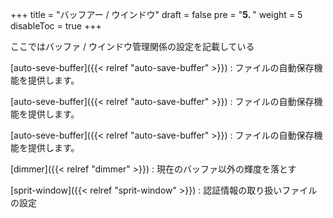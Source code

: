 +++
title = "バッフアー / ウインドウ"
draft = false
pre = "<b>5. </b>"
weight = 5
disableToc = true
+++

ここではバッファ / ウインドウ管理関係の設定を記載している

[auto-seve-buffer]({{< relref "auto-save-buffer" >}})
: ファイルの自動保存機能を提供します。

[auto-seve-buffer]({{< relref "auto-save-buffer" >}})
: ファイルの自動保存機能を提供します。

[auto-seve-buffer]({{< relref "auto-save-buffer" >}})
: ファイルの自動保存機能を提供します。

[dimmer]({{< relref "dimmer" >}})
: 現在のバッファ以外の輝度を落とす

[sprit-window]({{< relref "sprit-window" >}})
: 認証情報の取り扱いファイルの設定
